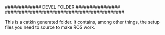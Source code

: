 ############# DEVEL FOLDER ################
###########################################

This is a catkin generated folder. It contains, among other things, the setup files you need to source to make ROS work.
